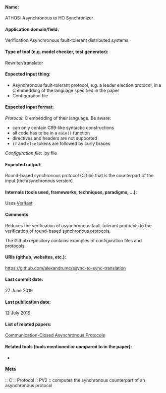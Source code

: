#### Name:
ATHOS: Asynchronous to HO Synchronizer

#### Application domain/field:
Verification
Asynchronous fault-tolerant distributed systems

#### Type of tool (e.g. model checker, test generator):
Rewriter/translator

#### Expected input thing:
- Asynchronous fault-tolerant protocol, e.g. a leader election protocol, in a C embedding of the language specified in the paper
- Configuration file

#### Expected input format:
*Protocol*: C embedding of their language. Be aware:
- can only contain C99-like syntactic constructions
- all code has to be in a `main()` function
- directives and headers are not supported
- `if` and `else` tokens are followed by curly braces

*Configuration file:* .py file

#### Expected output:
Round-based synchronous protocol (C file) that is the counterpart of the input (the asynchronous version)

#### Internals (tools used, frameworks, techniques, paradigms, ...):
Uses [Verifast](Verifast.md)

#### Comments
Reduces the verification of asynchronous fault-tolerant protocols to the verification of round-based synchronous protocols.

The Github repository contains examples of configuration files and protocols.

#### URIs (github, websites, etc.):
https://github.com/alexandrumc/async-to-sync-translation

#### Last commit date:
27 June 2019

#### Last publication date:
12 July 2019

#### List of related papers:
[Communication-Closed Asynchronous Protocols](https://doi.org/10.1007/978-3-030-25543-5_20)

#### Related tools (tools mentioned or compared to in the paper):
-

#### Meta
:: C
:: Protocol
:: PV2 :: computes the synchronous counterpart of an asynchronous protocol
